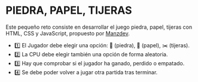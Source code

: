 # PIEDRA, PAPEL, TIJERAS

Este pequeño reto consiste en desarrollar el juego piedra, papel, tijeras con HTML, CSS y JavaScript, propuesto por [Manzdev](https://lenguajejs.com/retos/nivel-facil/rock-paper-scissors/).

- 1️⃣ El Jugador debe elegir una opción: 🗿 (piedra), 📄 (papel), ✂️ (tijeras).
- 2️⃣ La CPU debe elegir también una opción de forma aleatoria.
- 3️⃣ Hay que comprobar si el jugador ha ganado, perdido o empatado.
- 4️⃣ Se debe poder volver a jugar otra partida tras terminar.